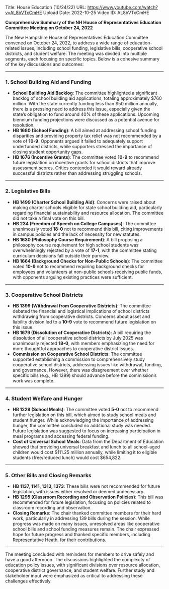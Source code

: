 Title: House Education (10/24/22)
URL: https://www.youtube.com/watch?v=AL8bVTxCmHE
Upload Date: 2022-10-25
Video ID: AL8bVTxCmHE

**Comprehensive Summary of the NH House of Representatives Education Committee Meeting on October 24, 2022**

The New Hampshire House of Representatives Education Committee convened on October 24, 2022, to address a wide range of education-related issues, including school funding, legislative bills, cooperative school districts, and student welfare. The meeting was divided into multiple segments, each focusing on specific topics. Below is a cohesive summary of the key discussions and outcomes:

---

### **1. School Building Aid and Funding**
- **School Building Aid Backlog**: The committee highlighted a significant backlog of school building aid applications, totaling approximately $760 million. With the state currently funding less than $50 million annually, there is a pressing need to address this issue, especially given the state’s obligation to fund around 40% of these applications. Upcoming biennium funding projections were discussed as a potential avenue for resolution.
- **HB 1680 (School Funding)**: A bill aimed at addressing school funding disparities and providing property tax relief was not recommended by a vote of **10-9**. Opponents argued it failed to adequately support underfunded districts, while supporters stressed the importance of closing student opportunity gaps.
- **HB 1676 (Incentive Grants)**: The committee voted **10-9** to recommend future legislation on incentive grants for school districts that improve assessment scores. Critics contended it would reward already successful districts rather than addressing struggling schools.

---

### **2. Legislative Bills**
- **HB 1499 (Charter School Building Aid)**: Concerns were raised about making charter schools eligible for state school building aid, particularly regarding financial sustainability and resource allocation. The committee did not take a final vote on this bill.
- **HB 234 (Freedom of Speech on College Campuses)**: The committee unanimously voted **18-0** not to recommend this bill, citing improvements in campus policies and the lack of necessity for new statutes.
- **HB 1630 (Philosophy Course Requirement)**: A bill proposing a philosophy course requirement for high school students was overwhelmingly rejected by a vote of **17-1**, with the committee stating curriculum decisions fall outside their purview.
- **HB 1664 (Background Checks for Non-Public Schools)**: The committee voted **10-9** not to recommend requiring background checks for employees and volunteers at non-public schools receiving public funds, with opponents arguing existing practices were sufficient.

---

### **3. Cooperative School Districts**
- **HB 1399 (Withdrawal from Cooperative Districts)**: The committee debated the financial and logistical implications of school districts withdrawing from cooperative districts. Concerns about asset and liability division led to a **10-9** vote to recommend future legislation on this issue.
- **HB 1679 (Dissolution of Cooperative Districts)**: A bill requiring the dissolution of all cooperative school districts by July 2025 was unanimously rejected **18-0**, with members emphasizing the need for more thoughtful approaches to cooperative district issues.
- **Commission on Cooperative School Districts**: The committee supported establishing a commission to comprehensively study cooperative school districts, addressing issues like withdrawal, funding, and governance. However, there was disagreement over whether specific bills (e.g., HB 1399) should advance before the commission’s work was complete.

---

### **4. Student Welfare and Hunger**
- **HB 1229 (School Meals)**: The committee voted **5-0** not to recommend further legislation on this bill, which aimed to study school meals and student hunger. While acknowledging the importance of addressing hunger, the committee concluded no additional study was needed. Future legislation was suggested to focus on increasing participation in meal programs and accessing federal funding.
- **Cost of Universal School Meals**: Data from the Department of Education showed that providing universal breakfast and lunch to all school-aged children would cost $111.25 million annually, while limiting it to eligible students (free/reduced lunch) would cost $654,822.

---

### **5. Other Bills and Closing Remarks**
- **HB 1137, 1141, 1313, 1373**: These bills were not recommended for future legislation, with issues either resolved or deemed unnecessary.
- **HB 1295 (Classroom Recording and Observation Policies)**: This bill was recommended for future legislation, focusing on policies related to classroom recording and observation.
- **Closing Remarks**: The chair thanked committee members for their hard work, particularly in addressing 139 bills during the session. While progress was made on many issues, unresolved areas like cooperative school bills and school funding measures remain. The chair expressed hope for future progress and thanked specific members, including Representative Heath, for their contributions.

---

The meeting concluded with reminders for members to drive safely and have a good afternoon. The discussions highlighted the complexity of education policy issues, with significant divisions over resource allocation, cooperative district governance, and student welfare. Further study and stakeholder input were emphasized as critical to addressing these challenges effectively.